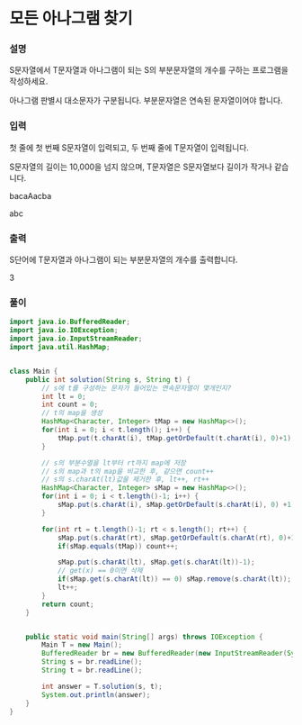 # 모든 아나그램 찾기
### 설명
S문자열에서 T문자열과 아나그램이 되는 S의 부분문자열의 개수를 구하는 프로그램을 작성하세요.

아나그램 판별시 대소문자가 구분됩니다. 부분문자열은 연속된 문자열이어야 합니다.

### 입력
첫 줄에 첫 번째 S문자열이 입력되고, 두 번째 줄에 T문자열이 입력됩니다.

S문자열의 길이는 10,000을 넘지 않으며, T문자열은 S문자열보다 길이가 작거나 같습니다.
<p>bacaAacba</p>
<p>abc</p>

### 출력
S단어에 T문자열과 아나그램이 되는 부분문자열의 개수를 출력합니다.
<p>3</p>

### 풀이
```java
import java.io.BufferedReader;
import java.io.IOException;
import java.io.InputStreamReader;
import java.util.HashMap;


class Main {
    public int solution(String s, String t) {
        // s에 t를 구성하는 문자가 들어있는 연속문자열이 몇개인지?
        int lt = 0;
        int count = 0;
        // t의 map을 생성
        HashMap<Character, Integer> tMap = new HashMap<>();
        for(int i = 0; i < t.length(); i++) {
            tMap.put(t.charAt(i), tMap.getOrDefault(t.charAt(i), 0)+1);
        }

        // s의 부분수열을 lt부터 rt까지 map에 저장
        // s의 map과 t의 map을 비교한 후, 같으면 count++
        // s의 s.charAt(lt)값을 제거한 후, lt++, rt++
        HashMap<Character, Integer> sMap = new HashMap<>();
        for(int i = 0; i < t.length()-1; i++) {
            sMap.put(s.charAt(i), sMap.getOrDefault(s.charAt(i), 0) +1);
        }

        for(int rt = t.length()-1; rt < s.length(); rt++) {
            sMap.put(s.charAt(rt), sMap.getOrDefault(s.charAt(rt), 0)+1);
            if(sMap.equals(tMap)) count++;

            sMap.put(s.charAt(lt), sMap.get(s.charAt(lt))-1);
            // get(x) == 0이면 삭제
            if(sMap.get(s.charAt(lt)) == 0) sMap.remove(s.charAt(lt));
            lt++;
        }
        return count;
    }


    public static void main(String[] args) throws IOException {
        Main T = new Main();
        BufferedReader br = new BufferedReader(new InputStreamReader(System.in));
        String s = br.readLine();
        String t = br.readLine();

        int answer = T.solution(s, t);
        System.out.println(answer);
    }
}

```